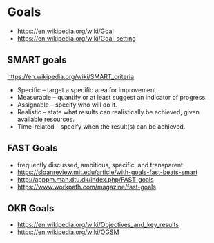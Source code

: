 # Goals

* https://en.wikipedia.org/wiki/Goal
* https://en.wikipedia.org/wiki/Goal_setting

## SMART goals

https://en.wikipedia.org/wiki/SMART_criteria

* Specific – target a specific area for improvement.
* Measurable – quantify or at least suggest an indicator of progress.
* Assignable – specify who will do it.
* Realistic – state what results can realistically be achieved, given available resources.
* Time-related – specify when the result(s) can be achieved.

## FAST Goals

* frequently discussed, ambitious, specific, and transparent.
* https://sloanreview.mit.edu/article/with-goals-fast-beats-smart
* http://apppm.man.dtu.dk/index.php/FAST_goals
* https://www.workpath.com/magazine/fast-goals

## OKR Goals

* https://en.wikipedia.org/wiki/Objectives_and_key_results
* https://en.wikipedia.org/wiki/OGSM
